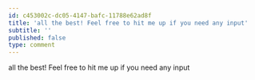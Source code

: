 ```yaml
---
id: c453002c-dc05-4147-bafc-11788e62ad8f
title: 'all the best! Feel free to hit me up if you need any input'
subtitle: ''
published: false
type: comment
---
```




all the best! Feel free to hit me up if you need any input

